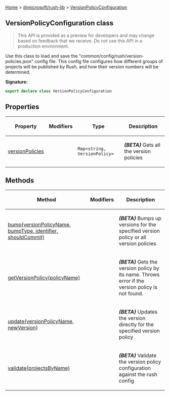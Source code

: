 [Home](./index) &gt; [@microsoft/rush-lib](./rush-lib.md) &gt; [VersionPolicyConfiguration](./rush-lib.versionpolicyconfiguration.md)

## VersionPolicyConfiguration class

> This API is provided as a preview for developers and may change based on feedback that we receive. Do not use this API in a production environment.
> 

Use this class to load and save the "common/config/rush/version-policies.json" config file. This config file configures how different groups of projects will be published by Rush, and how their version numbers will be determined.

<b>Signature:</b>

```typescript
export declare class VersionPolicyConfiguration 
```

## Properties

|  <p>Property</p> | <p>Modifiers</p> | <p>Type</p> | <p>Description</p> |
|  --- | --- | --- | --- |
|  <p>[versionPolicies](./rush-lib.versionpolicyconfiguration.versionpolicies.md)</p> |  | <p>`Map<string, VersionPolicy>`</p> | <p><b><i>(BETA)</i></b> Gets all the version policies</p> |

## Methods

|  <p>Method</p> | <p>Modifiers</p> | <p>Description</p> |
|  --- | --- | --- |
|  <p>[bump(versionPolicyName, bumpType, identifier, shouldCommit)](./rush-lib.versionpolicyconfiguration.bump.md)</p> |  | <p><b><i>(BETA)</i></b> Bumps up versions for the specified version policy or all version policies</p> |
|  <p>[getVersionPolicy(policyName)](./rush-lib.versionpolicyconfiguration.getversionpolicy.md)</p> |  | <p><b><i>(BETA)</i></b> Gets the version policy by its name. Throws error if the version policy is not found.</p> |
|  <p>[update(versionPolicyName, newVersion)](./rush-lib.versionpolicyconfiguration.update.md)</p> |  | <p><b><i>(BETA)</i></b> Updates the version directly for the specified version policy</p> |
|  <p>[validate(projectsByName)](./rush-lib.versionpolicyconfiguration.validate.md)</p> |  | <p><b><i>(BETA)</i></b> Validate the version policy configuration against the rush config</p> |

